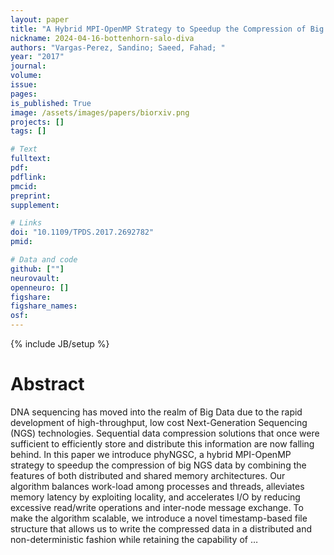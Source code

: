 ```yaml
---
layout: paper
title: "A Hybrid MPI-OpenMP Strategy to Speedup the Compression of Big Next-Generation Sequencing Datasets"
nickname: 2024-04-16-bottenhorn-salo-diva
authors: "Vargas-Perez, Sandino; Saeed, Fahad; "
year: "2017"
journal: 
volume: 
issue:
pages: 
is_published: True
image: /assets/images/papers/biorxiv.png
projects: []
tags: []

# Text
fulltext:
pdf:
pdflink:
pmcid:
preprint: 
supplement:

# Links
doi: "10.1109/TPDS.2017.2692782"
pmid:

# Data and code
github: [""]
neurovault:
openneuro: []
figshare:
figshare_names:
osf:
---
```

{% include JB/setup %}

# Abstract

DNA sequencing has moved into the realm of Big Data due to the rapid development of high-throughput, low cost Next-Generation Sequencing (NGS) technologies. Sequential data compression solutions that once were sufficient to efficiently store and distribute this information are now falling behind. In this paper we introduce phyNGSC, a hybrid MPI-OpenMP strategy to speedup the compression of big NGS data by combining the features of both distributed and shared memory architectures. Our algorithm balances work-load among processes and threads, alleviates memory latency by exploiting locality, and accelerates I/O by reducing excessive read/write operations and inter-node message exchange. To make the algorithm scalable, we introduce a novel timestamp-based file structure that allows us to write the compressed data in a distributed and non-deterministic fashion while retaining the capability of …
